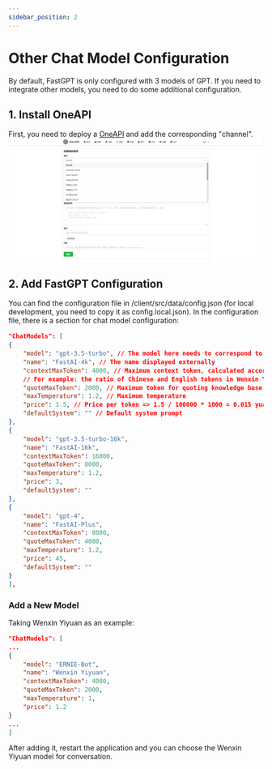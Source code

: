 ```yaml
---
sidebar_position: 2
---
```


# Other Chat Model Configuration

By default, FastGPT is only configured with 3 models of GPT. If you need to integrate other models, you need to do some additional configuration.

## 1. Install OneAPI

First, you need to deploy a [OneAPI](/docs/develop/oneapi) and add the corresponding "channel".
![](./imgs/chatmodels1.png)

## 2. Add FastGPT Configuration

You can find the configuration file in /client/src/data/config.json (for local development, you need to copy it as config.local.json). In the configuration file, there is a section for chat model configuration:

```json
"ChatModels": [
{
    "model": "gpt-3.5-turbo", // The model here needs to correspond to the model in OneAPI
    "name": "FastAI-4k", // The name displayed externally
    "contextMaxToken": 4000, // Maximum context token, calculated according to GPT35 regardless of the model. Models other than GPT need to roughly calculate this value themselves. You can call the official API to compare the token ratio and then roughly calculate it here.
    // For example: the ratio of Chinese and English tokens in Wenxin Yiyuan is basically 1:1, while the ratio of Chinese tokens in GPT is 2:1. If the maximum token of Wenxin Yiyuan is 4000, then you can fill in 8000 here, or fill in 7000 for safety.
    "quoteMaxToken": 2000, // Maximum token for quoting knowledge base
    "maxTemperature": 1.2, // Maximum temperature
    "price": 1.5, // Price per token => 1.5 / 100000 * 1000 = 0.015 yuan/1k token
    "defaultSystem": "" // Default system prompt
},
{
    "model": "gpt-3.5-turbo-16k",
    "name": "FastAI-16k",
    "contextMaxToken": 16000,
    "quoteMaxToken": 8000,
    "maxTemperature": 1.2,
    "price": 3,
    "defaultSystem": ""
},
{
    "model": "gpt-4",
    "name": "FastAI-Plus",
    "contextMaxToken": 8000,
    "quoteMaxToken": 4000,
    "maxTemperature": 1.2,
    "price": 45,
    "defaultSystem": ""
}
],
```

### Add a New Model

Taking Wenxin Yiyuan as an example:

```json
"ChatModels": [
...
{
    "model": "ERNIE-Bot",
    "name": "Wenxin Yiyuan",
    "contextMaxToken": 4000,
    "quoteMaxToken": 2000,
    "maxTemperature": 1,
    "price": 1.2
}
...
]
```

After adding it, restart the application and you can choose the Wenxin Yiyuan model for conversation.
